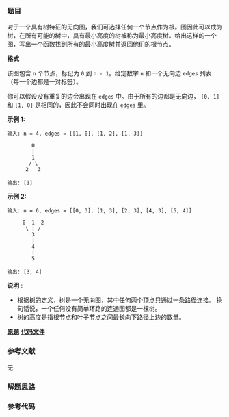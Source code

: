 ### 题目
对于一个具有树特征的无向图，我们可选择任何一个节点作为根。图因此可以成为树，在所有可能的树中，具有最小高度的树被称为最小高度树。给出这样的一个图，写出一个函数找到所有的最小高度树并返回他们的根节点。

**格式**

该图包含 `n` 个节点，标记为 `0` 到 `n - 1`。给定数字 `n` 和一个无向边 `edges` 列表（每一个边都是一对标签）。

你可以假设没有重复的边会出现在 `edges` 中。由于所有的边都是无向边， `[0, 1]`和 `[1, 0]` 是相同的，因此不会同时出现在
`edges` 里。

**示例 1:**

    
    
    输入: n = 4, edges = [[1, 0], [1, 2], [1, 3]]
    
            0
            |
            1
           / \
          2   3 
    
    输出: [1]
    

**示例 2:**

    
    
    输入: n = 6, edges = [[0, 3], [1, 3], [2, 3], [4, 3], [5, 4]]
    
         0  1  2
          \ | /
            3
            |
            4
            |
            5 
    
    输出: [3, 4]

**说明** :

  *  根据[树的定义](https://baike.baidu.com/item/%E6%A0%91/2699484?fromtitle=%E6%95%B0%E6%8D%AE%E7%BB%93%E6%9E%84+%E6%A0%91&fromid=12062173&fr=aladdin)，树是一个无向图，其中任何两个顶点只通过一条路径连接。 换句话说，一个任何没有简单环路的连通图都是一棵树。
  * 树的高度是指根节点和叶子节点之间最长向下路径上边的数量。

 **[原题](https://leetcode-cn.com/problems/minimum-height-trees/)**    **[代码文件]()**


### 参考文献
无

### 解题思路




### 参考代码

```go


```




